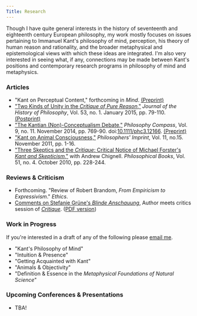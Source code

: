 ```yaml
---
Title: Research
---
```


Though I have quite general interests in the history of seventeenth and
eighteenth century European philosophy, my work mostly focuses on issues
pertaining to Immanuel Kant's philosophy of mind, perception, his theory of
human reason and rationality, and the broader metaphysical and epistemological
views with which these ideas are integrated. I'm also very interested in seeing
what, if any, connections may be made between Kant's positions and contemporary
research programs in philosophy of mind and metaphysics.

### Articles ###

- "Kant on Perceptual Content," forthcoming in *Mind*.
[(Preprint)](|filename|/pdfs/papers/KantContent.pdf)
- ["Two Kinds of Unity in the *Critique of Pure
  Reason*,"](http://muse.jhu.edu/login?auth=0&type=summary&url=/journals/journal_of_the_history_of_philosophy/v053/53.1.mclear.html)
  *Journal of the History of Philosophy*, Vol. 53, no. 1. January 2015, pp. 79-110. [(Postprint)](|filename|/pdfs/papers/KantUnity.pdf)
- ["The Kantian (Non)-Conceptualism Debate,"](http://onlinelibrary.wiley.com/doi/10.1111/phc3.12166/abstract) *Philosophy Compass*, Vol. 9, no. 11. November 2014, pp. 769-90. doi:[10.1111/phc3.12166](http://10.1111/phc3.12166). [(Preprint)](|filename|/pdfs/papers/KantConceptualism.pdf)
- ["Kant on Animal Consciousness,"](|filename|/pdfs/papers/KantAnimalConsciousness.pdf) *Philosophers' Imprint*, Vol. 11, no.15. November 2011, pp. 1-16.
- ["Three Skeptics and the *Critique*: Critical Notice of Michael Forster's *Kant and Skepticism*,"](|filename|/pdfs/papers/Chignell_McLear_ThreeSkeptics.pdf) with Andrew Chignell. *Philosophical Books*, Vol. 51, no. 4. October 2010, pp. 228-244.

### Reviews & Criticism ###

- Forthcoming. "Review of Robert Brandom, *From Empiricism to Expressivism*." *Ethics*.  
- [Comments on Stefanie Grüne's *Blinde Anschauung*](http://virtualcritique.wordpress.com/2014/08/19/colin-mclear-on-stefanie-grunes-blinde-anschauung/), Author meets critics session of [*Critique*](http://virtualcritique.wordpress.com/about/). ([PDF version](|filename|/pdfs/papers/GruneCritique.pdf))


<!-- - Forthcoming. ``Review of Lanier Anderson, *The Poverty of Conceptual Thought*.'' *Notre Dame Philosophical Reviews*. --> 
<!-- - Forthcoming. ``Comments on Lucy Allais' *Manifest Reality*.'' Author meets critics session for [*Virtual Critique*](http://virtualcritique.wordpress.com/). --> 
  
### Work in Progress

If you're interested in a draft of any of the following please [email me](mailto:mclear@unl.edu).

- "Kant's Philosophy of Mind" 
- "Intuition & Presence"
- "Getting Acquainted with Kant"
- "Animals & Objectivity"
- "Definition & Essence in the *Metaphysical Foundations of Natural Science*"
<!-- - "Kant on the Cognitive Role of Intuition" -->
<!-- - "Priority Monism, Intuition, & Freedom" (with Derk Pereboom) -->
<!-- - "Strands of Subjectivity: Kant on Presentation and Projection" -->

### Upcoming Conferences & Presentations ###

- TBA!

<!-- - 2016: Pacific APA Symposium, San Francisco – "Are Kantian Concepts Identical -->
<!--   with Abilities?" -->
<!-- - 2015: Post-Kantian Seminar, Oxford – TBA -->
<!-- - 2015: Rosefeldt Kolloquium at Humboldt Universität, Berlin – "The Cognitive Role of Intuition" -->

<!-- - May 1-2, 2015: Organizer, UNL Chambers Philosophy Conference – [Kant on -->
<!--   Introspection, Self-Consciousness, & Self-Knowledge]({filename}/pages/KantConference.md) -->
<!-- - April 2, 2015: Pacific APA, Vancouver - "Definition and Essence in the -->
<!--   *Metaphysical Foundations of Natural Science*" -->
<!-- - January 16, 2015: Workshop on Kant and the Mind, Oxford University - -->
<!--   "Comments on Stefanie Grüne on the Object-Dependence of Intuition" -->
<!-- - October 25-6, 2014: Midwest Study Group of the North American Kant Society, -->
<!--   Washington University in St. Louis – "Intuition and Presence" -->
<!-- - October 3-5, 2014: [Kantian Freedom, Simon Fraser -->
<!--   University](http://www.sfu.ca/kantian-freedom/index.html) – "Priority Monism, -->
<!--   Intuition, and Freedom" -->
<!-- - August 23, 2014: [UK Kant Society Annual Conference, Oxford -->
<!--   University](http://www.philosophy.ox.ac.uk/events/uk_kant_society_conference) -->
<!--   – "Definition and Essence in the *Metaphysical Foundations of Natural -->
<!--   Science*" -->



